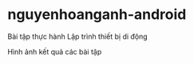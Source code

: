 # nguyenhoanganh-android
Bài tập thực hành Lập trình thiết bị di động

Hình ảnh kết quả các bài tập
